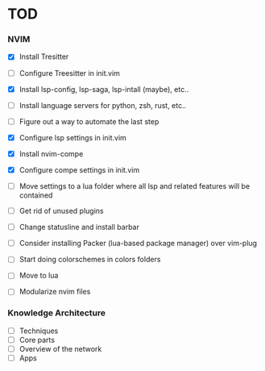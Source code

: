 # TOD

### NVIM
- [X] Install Tresitter
- [ ] Configure Treesitter in init.vim
- [X] Install lsp-config, lsp-saga, lsp-intall (maybe), etc..
- [ ] Install language servers for python, zsh, rust, etc..
- [ ] Figure out a way to automate the last step
- [X] Configure lsp settings in init.vim
- [X] Install nvim-compe
- [X] Configure compe settings in init.vim
- [ ] Move settings to a lua folder where all lsp and related features will be contained
- [ ] Get rid of unused plugins
- [ ] Change statusline and install barbar
- [ ] Consider installing Packer (lua-based package manager) over vim-plug
- [ ] Start doing colorschemes in colors folders
- [ ] Move to lua
- [ ] Modularize nvim files


### Knowledge Architecture
- [ ] Techniques
- [ ] Core parts
- [ ] Overview of the network
- [ ] Apps
